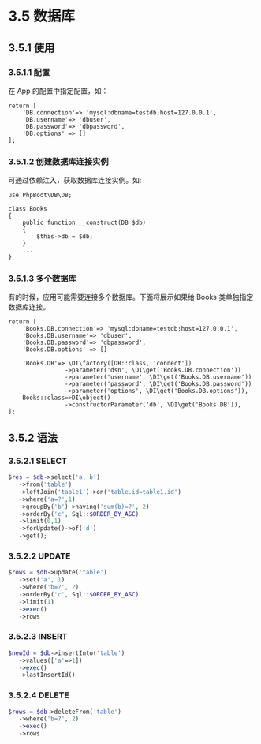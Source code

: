 # 3.5 数据库

## 3.5.1 使用

### 3.5.1.1 配置

在 App 的配置中指定配置，如：

```
return [
    'DB.connection'=> 'mysql:dbname=testdb;host=127.0.0.1',
    'DB.username'=> 'dbuser',
    'DB.password'=> 'dbpassword',
    'DB.options' => []
];
```

### 3.5.1.2 创建数据库连接实例

可通过依赖注入，获取数据库连接实例。如:

```
use PhpBoot\DB\DB;

class Books
{
    public function __construct(DB $db)
    {
        $this->db = $db;
    }
    ...
}
```

### 3.5.1.3 多个数据库

有的时候，应用可能需要连接多个数据库。下面将展示如果给 Books 类单独指定数据库连接。

```
return [
    'Books.DB.connection'=> 'mysql:dbname=testdb;host=127.0.0.1',
    'Books.DB.username'=> 'dbuser',
    'Books.DB.password'=> 'dbpassword',
    'Books.DB.options' => []

    'Books.DB'=> \DI\factory([DB::class, 'connect'])
                ->parameter('dsn', \DI\get('Books.DB.connection'))
                ->parameter('username', \DI\get('Books.DB.username'))
                ->parameter('password', \DI\get('Books.DB.password'))
                ->parameter('options', \DI\get('Books.DB.options')),
    Books::class=>DI\object()
                ->constructorParameter('db', \DI\get('Books.DB')),       
];
```

## 3.5.2 语法

### 3.5.2.1 SELECT

```PHP
$res = $db->select('a, b')
   ->from('table')
   ->leftJoin('table1')->on('table.id=table1.id')
   ->where('a=?',1)
   ->groupBy('b')->having('sum(b)=?', 2)
   ->orderBy('c', Sql::$ORDER_BY_ASC)
   ->limit(0,1)
   ->forUpdate()->of('d')
   ->get();
```

### 3.5.2.2 UPDATE

```PHP
$rows = $db->update('table')
   ->set('a', 1)
   ->where('b=?', 2)
   ->orderBy('c', Sql::$ORDER_BY_ASC)
   ->limit(1)
   ->exec()
   ->rows
```   
### 3.5.2.3 INSERT

```PHP
$newId = $db->insertInto('table')
   ->values(['a'=>1])
   ->exec()
   ->lastInsertId()
```   
    
### 3.5.2.4 DELETE

```PHP
$rows = $db->deleteFrom('table')
   ->where('b=?', 2)
   ->exec()
   ->rows
```
